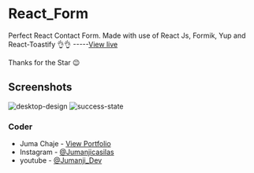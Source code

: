 # React_Form
Perfect React Contact Form. Made with use of React Js, Formik, Yup and React-Toastify 👌👌
-----[View live](https://jumanjigobez.github.io/React_Form)

Thanks for the Star 😉

## Screenshots
![desktop-design](https://github.com/Jumanjigobez/React_Form/assets/73429193/d4909f9e-54a8-4cae-b501-b6793e56f096)
![success-state](https://github.com/Jumanjigobez/React_Form/assets/73429193/799babbb-dc12-47a2-a672-eb80f18b473a)


### Coder
- Juma Chaje - [View Portfolio](https://jumanjigobez.github.io/personal_portfolio)
- Instagram - [@Jumanjicasilas](https://instagram.com/jumanjicasilas)
- youtube - [@Jumanji_Dev](https://youtube.com/@Jumanji_Dev)
